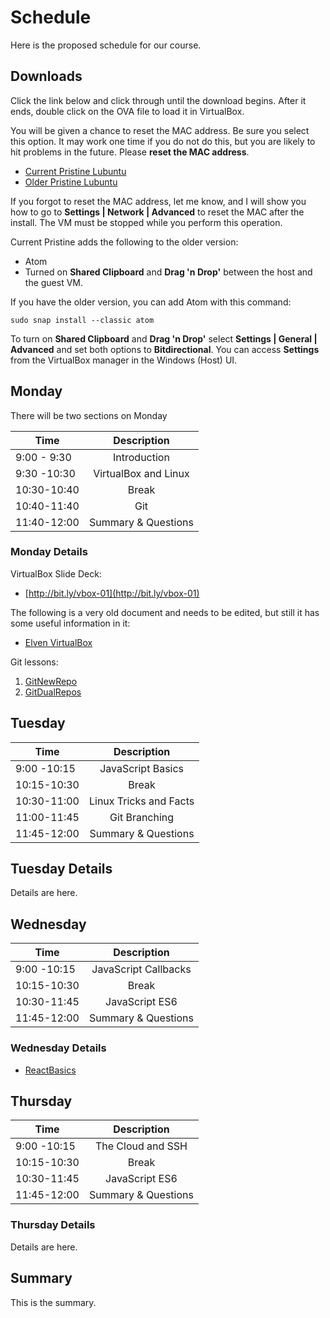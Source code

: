 # Schedule

Here is the proposed schedule for our course.

## Downloads

Click the link below and click through until the download begins. After it ends, double click on the OVA file to load it in VirtualBox.

You will be given a chance to reset the MAC address. Be sure you select this option. It may work one time if you do not do this, but you are likely to hit problems in the future. Please **reset the MAC address**.

- [Current Pristine Lubuntu](http://bit.ly/pristine-2017-08-a)
- [Older Pristine Lubuntu](http://bitly.com/pristine-2017-08)

If you forgot to reset the MAC address, let me know, and I will show you how to go to **Settings | Network | Advanced** to reset the MAC after the install. The VM must be stopped while you perform this operation.

Current Pristine adds the following to the older version:

- Atom
- Turned on **Shared Clipboard** and **Drag 'n Drop'** between the host and the guest VM.

If you have the older version, you can add Atom with this command:

```
sudo snap install --classic atom
```

To turn on **Shared Clipboard** and **Drag 'n Drop'** select **Settings | General | Advanced** and set both options to **Bitdirectional**. You can access **Settings** from the VirtualBox manager in the Windows (Host) UI.

## Monday

There will be two sections on Monday

| Time        | Description           |
|-------------|:---------------------:|
| 9:00 - 9:30 |  Introduction         |
| 9:30 -10:30 |  VirtualBox and Linux |
| 10:30-10:40 |  Break                |
| 10:40-11:40 |  Git                  |
| 11:40-12:00 |  Summary & Questions  |

### Monday Details
VirtualBox Slide Deck:

- [http://bit.ly/vbox-01](http://bit.ly/vbox-01)

The following is a very old document and needs to be edited, but still it has some useful information in it:

- [Elven VirtualBox](http://www.elvenware.com/charlie/os/linux/VirtualBox.html)

Git lessons:

1. [GitNewRepo](http://www.ccalvert.net/books/CloudNotes/Assignments/GitNewRepo.html)
1. [GitDualRepos](http://www.ccalvert.net/books/CloudNotes/Assignments/GitDualRepos.html)


## Tuesday

| Time        | Description           |
|-------------|:---------------------:|
| 9:00 -10:15 | JavaScript Basics |
| 10:15-10:30 | Break |
| 10:30-11:00 | Linux Tricks and Facts |
| 11:00-11:45 | Git Branching |
| 11:45-12:00 | Summary & Questions |

## Tuesday Details

Details are here.

## Wednesday

| Time        | Description           |
|-------------|:---------------------:|
| 9:00 -10:15 | JavaScript Callbacks |
| 10:15-10:30 | Break |
| 10:30-11:45 | JavaScript ES6 |
| 11:45-12:00 | Summary & Questions |

### Wednesday Details

- [ReactBasics][react-basics]

## Thursday

| Time        | Description           |
|-------------|:---------------------:|
| 9:00 -10:15 | The Cloud and SSH     |
| 10:15-10:30 | Break                 |
| 10:30-11:45 | JavaScript ES6        |
| 11:45-12:00 | Summary & Questions   |

### Thursday Details

Details are here.

## Summary

This is the summary.

[react-basics]: http://www.ccalvert.net/books/CloudNotes/Assignments/React/ReactBasics.html
